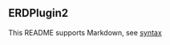 ## ERDPlugin2

This README supports Markdown, see [syntax](https://help.github.com/articles/markdown-basics/)

